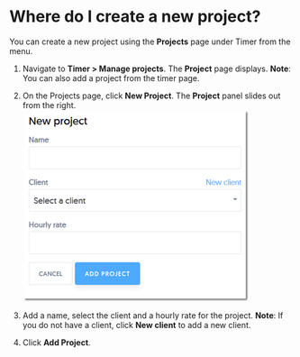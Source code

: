 # Where do I create a new project?

You can create a new project using the **Projects** page under Timer from the menu.

1) Navigate to **Timer > Manage projects**.
   The **Project** page displays. 
   **Note**: You can also add a project from the timer page. 
   
2) On the Projects page, click **New Project**.
   The **Project** panel slides out from the right.
   ![](/assets/Newproject.png)
   
3) Add a name, select the client and a hourly rate for the project.
**Note**: If you do not have a client, click **New client** to add a new client.

4) Click **Add Project**.

